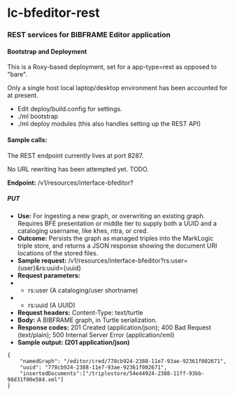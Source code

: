 # lc-bfeditor-rest


### REST services for BIBFRAME Editor application

#### Bootstrap and Deployment

This is a Roxy-based deployment, set for a app-type=rest as opposed to "bare".  

Only a single host local laptop/desktop environment has been accounted for at present.

* Edit deploy/build.config for settings.
* ./ml bootstrap
* ./ml deploy modules (this also handles setting up the REST API)

#### Sample calls:

The REST endpoint currently lives at port 8287.

No URL rewriting has been attempted yet.  TODO.

__Endpoint:__ /v1/resources/interface-bfeditor?

##### PUT 

* __Use:__ For ingesting a new graph, or overwriting an existing graph.  Requires BFE presentation or middle tier to supply both a UUID and a cataloging username, like khes, ntra, or cred.
* __Outcome:__ Persists the graph as managed triples into the MarkLogic triple store, and returns a JSON response showing the document URI locations of the stored files.
* __Sample request:__ /v1/resources/interface-bfeditor?rs:user={user}&rs:uuid={uuid}
* __Request parameters:__
* * rs:user (A cataloging/user shortname)
* * rs:uuid (A UUID)
* __Request headers:__ Content-Type: text/turtle 
* __Body:__ A BIBFRAME graph, in Turtle serialization.
* __Response codes:__ 201 Created (application/json); 400 Bad Request (text/plain); 500 Internal Server Error (application/xml)
* __Sample output: (201 application/json)__  

```
{
    "namedGraph": "/editor/cred/778cb924-2388-11e7-93ae-92361f002671",
    "uuid": "778cb924-2388-11e7-93ae-92361f002671",
    "insertedDocuments":["/triplestore/54e44924-2388-11ff-93bb-98d31f00e584.xml"]
}
```




